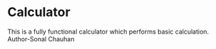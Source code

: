 # Calculator
This is a fully functional calculator which performs basic calculation.
<br>
Author-Sonal Chauhan
